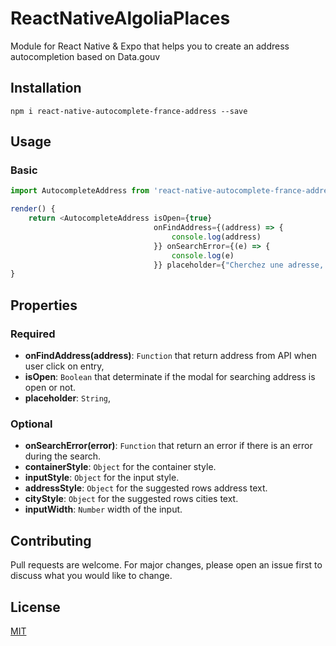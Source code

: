 # ReactNativeAlgoliaPlaces
Module for React Native & Expo that helps you to create an address autocompletion based on Data.gouv

## Installation
```
npm i react-native-autocomplete-france-address --save
```

## Usage
### Basic
```js
import AutocompleteAddress from 'react-native-autocomplete-france-address'

render() {
    return <AutocompleteAddress isOpen={true} 
                                onFindAddress={(address) => {
                                    console.log(address)
                                }} onSearchError={(e) => {
                                    console.log(e)
                                }} placeholder={"Cherchez une adresse, un lieu..."}/>
}
```

## Properties
### Required
- **onFindAddress(address)**: `Function` that return address from API when user click on entry,
- **isOpen**: `Boolean` that determinate if the modal for searching address is open or not.
- **placeholder**: `String`,
  
### Optional
- **onSearchError(error)**: `Function` that return an error if there is an error during the search.
- **containerStyle**: `Object` for the container style.
- **inputStyle**: `Object` for the input style.
- **addressStyle**: `Object` for the suggested rows address text.
- **cityStyle**: `Object` for the suggested rows cities text.
- **inputWidth**: `Number` width of the input.


## Contributing
Pull requests are welcome. For major changes, please open an issue first to discuss what you would like to change.


## License
[MIT](https://choosealicense.com/licenses/mit/)